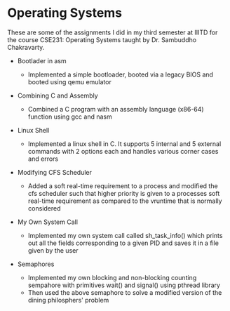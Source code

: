 # Operating Systems
These are some of the assignments I did in my third semester at IIITD for the course CSE231: Operating Systems taught by Dr. Sambuddho Chakravarty.

- Bootlader in asm 
  - Implemented a simple bootloader, booted via a legacy BIOS and booted using qemu emulator

- Combining C and Assembly
  - Combined a C program with an assembly language (x86-64) function using gcc and nasm

- Linux Shell 
  - Implemented a linux shell in C. It supports 5 internal and 5 external commands with 2 options each and handles various corner cases and errors

- Modifying CFS Scheduler 
  - Added a soft real-time requirement to a process and modified the cfs scheduler such that higher priority is given to a processes soft real-time requirement as compared to the vruntime that is normally considered

- My Own System Call
  - Implemented my own system call called sh_task_info() which prints out all the fields corresponding to a given PID and saves it in a file given by the user

- Semaphores
  - Implemented my own blocking and non-blocking counting sempahore with primitives wait() and signal() using pthread library
  - Then used the above semaphore to solve a modified version of the dining philosphers' problem

